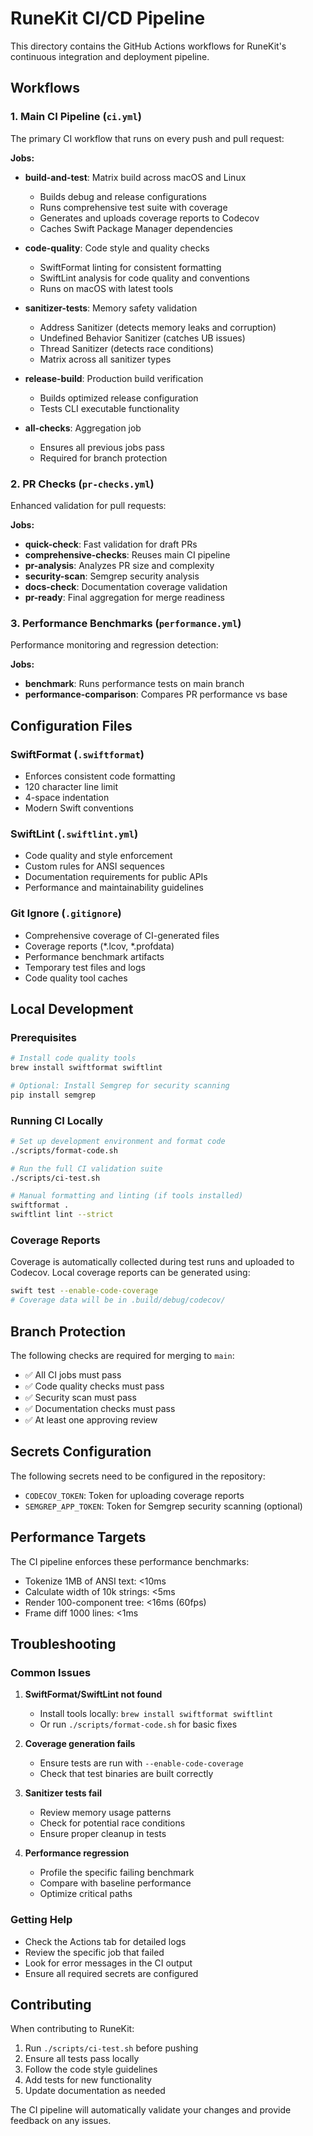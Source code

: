 # RuneKit CI/CD Pipeline

This directory contains the GitHub Actions workflows for RuneKit's continuous integration and deployment pipeline.

## Workflows

### 1. Main CI Pipeline (`ci.yml`)

The primary CI workflow that runs on every push and pull request:

**Jobs:**
- **build-and-test**: Matrix build across macOS and Linux
  - Builds debug and release configurations
  - Runs comprehensive test suite with coverage
  - Generates and uploads coverage reports to Codecov
  - Caches Swift Package Manager dependencies

- **code-quality**: Code style and quality checks
  - SwiftFormat linting for consistent formatting
  - SwiftLint analysis for code quality and conventions
  - Runs on macOS with latest tools

- **sanitizer-tests**: Memory safety validation
  - Address Sanitizer (detects memory leaks and corruption)
  - Undefined Behavior Sanitizer (catches UB issues)
  - Thread Sanitizer (detects race conditions)
  - Matrix across all sanitizer types

- **release-build**: Production build verification
  - Builds optimized release configuration
  - Tests CLI executable functionality

- **all-checks**: Aggregation job
  - Ensures all previous jobs pass
  - Required for branch protection

### 2. PR Checks (`pr-checks.yml`)

Enhanced validation for pull requests:

**Jobs:**
- **quick-check**: Fast validation for draft PRs
- **comprehensive-checks**: Reuses main CI pipeline
- **pr-analysis**: Analyzes PR size and complexity
- **security-scan**: Semgrep security analysis
- **docs-check**: Documentation coverage validation
- **pr-ready**: Final aggregation for merge readiness

### 3. Performance Benchmarks (`performance.yml`)

Performance monitoring and regression detection:

**Jobs:**
- **benchmark**: Runs performance tests on main branch
- **performance-comparison**: Compares PR performance vs base

## Configuration Files

### SwiftFormat (`.swiftformat`)
- Enforces consistent code formatting
- 120 character line limit
- 4-space indentation
- Modern Swift conventions

### SwiftLint (`.swiftlint.yml`)
- Code quality and style enforcement
- Custom rules for ANSI sequences
- Documentation requirements for public APIs
- Performance and maintainability guidelines

### Git Ignore (`.gitignore`)
- Comprehensive coverage of CI-generated files
- Coverage reports (*.lcov, *.profdata)
- Performance benchmark artifacts
- Temporary test files and logs
- Code quality tool caches

## Local Development

### Prerequisites
```bash
# Install code quality tools
brew install swiftformat swiftlint

# Optional: Install Semgrep for security scanning
pip install semgrep
```

### Running CI Locally
```bash
# Set up development environment and format code
./scripts/format-code.sh

# Run the full CI validation suite
./scripts/ci-test.sh

# Manual formatting and linting (if tools installed)
swiftformat .
swiftlint lint --strict
```

### Coverage Reports
Coverage is automatically collected during test runs and uploaded to Codecov. Local coverage reports can be generated using:

```bash
swift test --enable-code-coverage
# Coverage data will be in .build/debug/codecov/
```

## Branch Protection

The following checks are required for merging to `main`:
- ✅ All CI jobs must pass
- ✅ Code quality checks must pass
- ✅ Security scan must pass
- ✅ Documentation checks must pass
- ✅ At least one approving review

## Secrets Configuration

The following secrets need to be configured in the repository:

- `CODECOV_TOKEN`: Token for uploading coverage reports
- `SEMGREP_APP_TOKEN`: Token for Semgrep security scanning (optional)

## Performance Targets

The CI pipeline enforces these performance benchmarks:
- Tokenize 1MB of ANSI text: <10ms
- Calculate width of 10k strings: <5ms
- Render 100-component tree: <16ms (60fps)
- Frame diff 1000 lines: <1ms

## Troubleshooting

### Common Issues

1. **SwiftFormat/SwiftLint not found**
   - Install tools locally: `brew install swiftformat swiftlint`
   - Or run `./scripts/format-code.sh` for basic fixes

2. **Coverage generation fails**
   - Ensure tests are run with `--enable-code-coverage`
   - Check that test binaries are built correctly

3. **Sanitizer tests fail**
   - Review memory usage patterns
   - Check for potential race conditions
   - Ensure proper cleanup in tests

4. **Performance regression**
   - Profile the specific failing benchmark
   - Compare with baseline performance
   - Optimize critical paths

### Getting Help

- Check the Actions tab for detailed logs
- Review the specific job that failed
- Look for error messages in the CI output
- Ensure all required secrets are configured

## Contributing

When contributing to RuneKit:

1. Run `./scripts/ci-test.sh` before pushing
2. Ensure all tests pass locally
3. Follow the code style guidelines
4. Add tests for new functionality
5. Update documentation as needed

The CI pipeline will automatically validate your changes and provide feedback on any issues.
